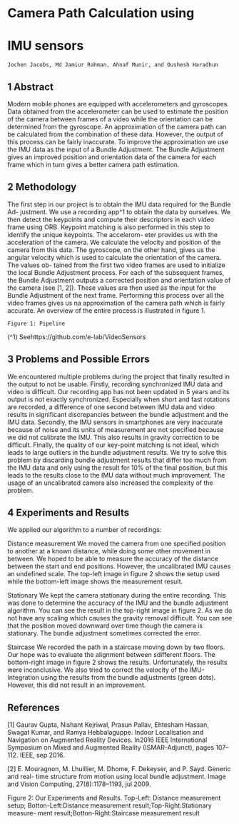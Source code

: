 # Camera Path Calculation using

# IMU sensors

```
Jochen Jacobs, Md Jamiur Rahman, Ahnaf Munir, and Oushesh Haradhun
```
## 1 Abstract

Modern mobile phones are equipped with accelerometers and gyroscopes. Data obtained
from the accelerometer can be used to estimate the position of the camera between frames
of a video while the orientation can be determined from the gyroscope. An approximation
of the camera path can be calculated from the combination of these data. However, the
output of this process can be fairly inaccurate. To improve the approximation we use
the IMU data as the input of a Bundle Adjustment. The Bundle Adjustment gives an
improved position and orientation data of the camera for each frame which in turn gives
a better camera path estimation.

## 2 Methodology

The first step in our project is to obtain the IMU data required for the Bundle Ad-
justment. We use a recording app^1 to obtain the data by ourselves. We then detect
the keypoints and compute their descriptors in each video frame using ORB. Keypoint
matching is also performed in this step to identify the unique keypoints. The accelerom-
eter provides us with the acceleration of the camera. We calculate the velocity and
position of the camera from this data. The gyroscope, on the other hand, gives us the
angular velocity which is used to calculate the orientation of the camera. The values ob-
tained from the first two video frames are used to initialize the local Bundle Adjustment
process. For each of the subsequent frames, the Bundle Adjustment outputs a corrected
position and orientation value of the camera (see [1, 2]). These values are then used as
the input for the Bundle Adjustment of the next frame. Performing this process over all
the video frames gives us na approximation of the camera path which is fairly accurate.
An overview of the entire process is illustrated in figure 1.

```
Figure 1: Pipeline
```
(^1) Seehttps://github.com/e-lab/VideoSensors


## 3 Problems and Possible Errors

We encountered multiple problems during the project that finally resulted in the output
to not be usable. Firstly, recording synchronized IMU data and video is difficult. Our
recording app has not been updated in 5 years and its output is not exactly synchronized.
Especially when short and fast rotations are recorded, a difference of one second between
IMU data and video results in significant discrepancies between the bundle adjustment
and the IMU data. Secondly, the IMU sensors in smartphones are very inaccurate
because of noise and its units of measurement are not specified because we did not
calibrate the IMU. This also results in gravity correction to be difficult. Finally, the
quality of our key-point matching is not ideal, which leads to large outliers in the bundle
adjustment results. We try to solve this problem by discarding bundle adjustment results
that differ too much from the IMU data and only using the result for 10% of the final
position, but this leads to the results close to the IMU data without much improvement.
The usage of an uncalibrated camera also increased the complexity of the problem.

## 4 Experiments and Results

We applied our algorithm to a number of recordings:

Distance measurement We moved the camera from one specified position to another
at a known distance, while doing some other movement in between. We hoped to be able
to measure the accuracy of the distance between the start and end positions. However,
the uncalibrated IMU causes an undefined scale. The top-left image in figure 2 shows
the setup used while the bottom-left image shows the measurement result.

Stationary We kept the camera stationary during the entire recording. This was done
to determine the accuracy of the IMU and the bundle adjustment algorithm. You can
see the result in the top-right image in figure 2. As we do not have any scaling which
causes the gravity removal difficult. You can see that the position moved downward over
time though the camera is stationary. The bundle adjustment sometimes corrected the
error.

Staircase We recorded the path in a staircase moving down by two floors. Our hope
was to evaluate the alignment between sdifferent floors. The bottom-right image in figure
2 shows the results. Unfortunately, the results were inconclusive. We also tried to correct
the velocity of the IMU-Integration using the results from the bundle adjustments (green
dots). However, this did not result in an improvement.

## References

[1] Gaurav Gupta, Nishant Kejriwal, Prasun Pallav, Ehtesham Hassan, Swagat Kumar, and
Ramya Hebbalaguppe. Indoor Localisation and Navigation on Augmented Reality Devices.
In2016 IEEE International Symposium on Mixed and Augmented Reality (ISMAR-Adjunct),
pages 107–112. IEEE, sep 2016.

[2] E. Mouragnon, M. Lhuillier, M. Dhome, F. Dekeyser, and P. Sayd. Generic and real-
time structure from motion using local bundle adjustment. Image and Vision Computing,
27(8):1178–1193, jul 2009.


Figure 2: Our Experiments and Results. Top-Left: Distance measurement setup;
Botton-Left:Distance measurement result;Top-Right:Stationary measure-
ment result;Botton-Right:Staircase measurement result
